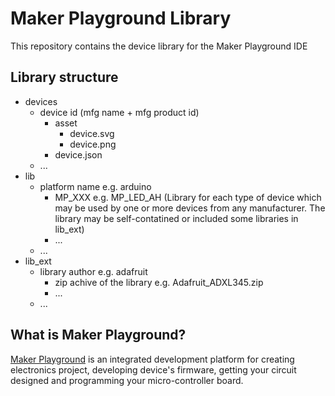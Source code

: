 # Maker Playground Library

This repository contains the device library for the Maker Playground IDE

## Library structure

- devices
    - device id (mfg name + mfg product id)
        - asset
            - device.svg
            - device.png
        - device.json
    - ...
- lib
    - platform name e.g. arduino
        - MP_XXX e.g. MP_LED_AH (Library for each type of device which may be used by one or more devices from any manufacturer. The library may be self-contatined or included some libraries in lib_ext)
        - ...
    - ...
- lib_ext
    - library author e.g. adafruit
        - zip achive of the library e.g. Adafruit_ADXL345.zip
        - ...
    - ...

## What is Maker Playground?

[Maker Playground](https://github.com/InGarage/MakerPlayGround) is an integrated development platform for creating electronics project, developing device's firmware, getting your circuit designed and programming your micro-controller board.